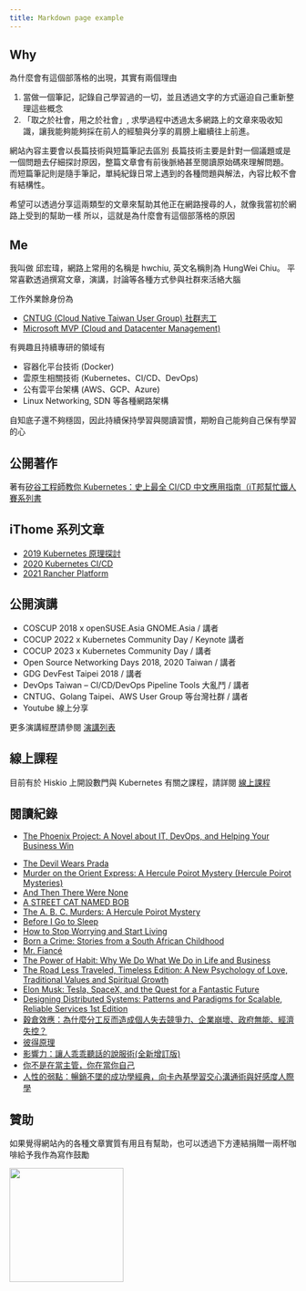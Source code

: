 ```yaml
---
title: Markdown page example
---
```


## Why

為什麼會有這個部落格的出現，其實有兩個理由
1. 當做一個筆記，記錄自己學習過的一切，並且透過文字的方式逼迫自己重新整理這些概念
2. 「取之於社會，用之於社會」, 求學過程中透過太多網路上的文章來吸收知識，讓我能夠能夠採在前人的經驗與分享的肩膀上繼續往上前進。

網站內容主要會以長篇技術與短篇筆記去區別
長篇技術主要是針對一個議題或是一個問題去仔細探討原因，整篇文章會有前後脈絡甚至閱讀原始碼來理解問題。
而短篇筆記則是隨手筆記，單純紀錄日常上遇到的各種問題與解法，內容比較不會有結構性。

希望可以透過分享這兩類型的文章來幫助其他正在網路搜尋的人，就像我當初於網路上受到的幫助一樣
所以，這就是為什麼會有這個部落格的原因

## Me

我叫做 邱宏瑋，網路上常用的名稱是 hwchiu, 英文名稱則為 HungWei Chiu。
平常喜歡透過撰寫文章，演講，討論等各種方式參與社群來活絡大腦

工作外業餘身份為
- [CNTUG (Cloud Native Taiwan User Group) 社群志工](https://cloudnative.tw)
- [Microsoft MVP (Cloud and Datacenter Management)](https://mvp.microsoft.com/zh-tw/PublicProfile/5003331?fullName=Hung-Wei%20Chiu)

有興趣且持續專研的領域有
- 容器化平台技術 (Docker)
- 雲原生相關技術 (Kubernetes、CI/CD、DevOps)
- 公有雲平台架構 (AWS、GCP、Azure)
- Linux Networking, SDN 等各種網路架構

自知底子還不夠穩固，因此持續保持學習與閱讀習慣，期盼自己能夠自己保有學習的心

## 公開著作
著有[矽谷工程師教你 Kubernetes：史上最全 CI/CD 中文應用指南（iT邦幫忙鐵人賽系列書](https://www.tenlong.com.tw/products/9789864347551)

## iThome 系列文章
- [2019 Kubernetes 原理探討](/docs/2019/iThome_Challenge/k8s-design)
- [2020 Kubernetes CI/CD](/docs/2020/iThome_Challenge/cicd)
- [2021 Rancher Platform](/docs/2021/iThome_Challenge/day1)

## 公開演講
- COSCUP 2018 x openSUSE.Asia GNOME.Asia / 講者
- COCUP 2022 x Kubernetes Community Day / Keynote 講者
- COCUP 2023 x Kubernetes Community Day / 講者
- Open Source Networking Days 2018, 2020 Taiwan / 講者
- GDG DevFest Taipei 2018 / 講者
- DevOps Taiwan – CI/CD/DevOps Pipeline Tools 大亂鬥 / 講者
- CNTUG、Golang Taipei、AWS User Group 等台灣社群 / 講者
- Youtube 線上分享

更多演講經歷請參閱 [演講列表](/public_sharing)

## 線上課程
目前有於 Hiskio 上開設數門與 Kubernetes 有關之課程，請詳閱 [線上課程](/course)

## 閱讀紀錄

- [The Phoenix Project: A Novel about IT, DevOps, and Helping Your Business Win](https://www.amazon.com/Phoenix-Project-DevOps-Helping-Business/dp/0988262592)
<!--more-->
- [The Devil Wears Prada](https://www.amazon.com/Devil-Wears-Prada-Novel/dp/0767914767/ref=sr_1_1?s=books&ie=UTF8&qid=1494085575&sr=1-1&keywords=the+devil+wears+prada)
- [Murder on the Orient Express: A Hercule Poirot Mystery (Hercule Poirot Mysteries)](https://www.amazon.com/Murder-Orient-Express-Hercule-Mysteries/dp/0062073508/ref=sr_1_1?s=books&ie=UTF8&qid=1494085623&sr=1-1&keywords=The+murder+in+the+orient+express)
- [And Then There Were None](https://www.amazon.com/Then-There-Were-None/dp/0062073486)
- [A STREET CAT NAMED BOB](https://www.amazon.com/Street-Cat-Named-Bob-Saved/dp/1250029465)
- [The A. B. C. Murders: A Hercule Poirot Mystery](https://www.amazon.com/B-C-Murders-Hercule-Mystery/dp/0062073583)
- [Before I Go to Sleep](https://www.amazon.com/Before-I-Go-Sleep-Novel/dp/0062060562)
- [How to Stop Worrying and Start Living](https://www.amazon.com/How-Stop-Worrying-Start-Living/dp/0671733354)
- [Born a Crime: Stories from a South African Childhood](https://www.amazon.com/Born-Crime-Stories-African-Childhood/dp/0399588175)
- [Mr. Fiancé](https://www.amazon.com/dp/B0719N46B4)
- [The Power of Habit: Why We Do What We Do in Life and Business](https://www.amazon.com/Power-Habit-What-Life-Business/dp/081298160X)
- [The Road Less Traveled, Timeless Edition: A New Psychology of Love, Traditional Values and Spiritual Growth ](https://www.amazon.com/Road-Less-Traveled-Timeless-Traditional/dp/0743243153)
- [Elon Musk: Tesla, SpaceX, and the Quest for a Fantastic Future](https://www.amazon.com/Elon-Musk-SpaceX-Fantastic-Future/dp/006230125X)
- [Designing Distributed Systems: Patterns and Paradigms for Scalable, Reliable Services 1st Edition
](https://www.amazon.com/Designing-Distributed-Systems-Patterns-Paradigms/dp/1491983647/ref=sr_1_2?s=books&ie=UTF8&qid=1536494585&sr=1-2&keywords=design+distributed+systems)
- [穀倉效應：為什麼分工反而造成個人失去競爭力、企業崩壞、政府無能、經濟失控？](https://www.kobo.com/tw/zh/ebook/Wt1umsHeojuErRuhkSEiLQ)
- [彼得原理](https://www.kobo.com/tw/zh/ebook/01wgS9L_BjeMTjBMSe7W8w)
- [影響力：讓人乖乖聽話的說服術(全新增訂版)](https://www.kobo.com/tw/zh/ebook/-0wlqvf9sTO9BBeZN7RKtQ)
- [你不是在當主管，你在當你自己](https://www.kobo.com/tw/zh/ebook/Aqu6W_jovzmdok0o1-GUog)
- [人性的弱點：暢銷不墜的成功學經典，向卡內基學習交心溝通術與好感度人際學](https://www.kobo.com/tw/zh/ebook/zPo-lykWMzGLEHydlwYJqA)

## 贊助

如果覺得網站內的各種文章實質有用且有幫助，也可以透過下方連結捐贈一兩杯咖啡給予我作為寫作鼓勵


<a href="https://www.buymeacoffee.com/hwchiu">
<img src="https://cdn.buymeacoffee.com/buttons/v2/default-blue.png" width="200" height="200"/>
</a>

<script src="https://giscus.app/client.js"
        data-repo="hwchiu/blog-comment"
        data-repo-id="MDEwOlJlcG9zaXRvcnkzNjc1NTIyODM="
        data-category="General"
        data-category-id="DIC_kwDOFehnG84CZ_ID"
        data-mapping="pathname"
        data-strict="0"
        data-reactions-enabled="1"
        data-emit-metadata="0"
        data-input-position="bottom"
        data-theme="preferred_color_scheme"
        data-lang="zh-TW"
        crossorigin="anonymous"
        async>
</script>
